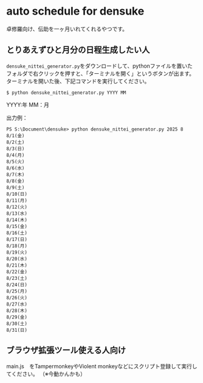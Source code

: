 # auto schedule for densuke

卓修羅向け、伝助を一ヶ月いれてくれるやつです。

## とりあえずひと月分の日程生成したい人

`densuke_nittei_generator.py`をダウンロードして、pythonファイルを置いたフォルダで右クリックを押すと、「ターミナルを開く」というボタンが出ます。
ターミナルを開いた後、下記コマンドを実行してください。

```
$ python densuke_nittei_generator.py YYYY MM
```
YYYY:年
MM：月

出力例：
```
PS S:\Document\densuke> python densuke_nittei_generator.py 2025 8
8/1(金)
8/2(土)
8/3(日)
8/4(月)
8/5(火)
8/6(水)
8/7(木)
8/8(金)
8/9(土)
8/10(日)
8/11(月)
8/12(火)
8/13(水)
8/14(木)
8/15(金)
8/16(土)
8/17(日)
8/18(月)
8/19(火)
8/20(水)
8/21(木)
8/22(金)
8/23(土)
8/24(日)
8/25(月)
8/26(火)
8/27(水)
8/28(木)
8/29(金)
8/30(土)
8/31(日)
```



## ブラウザ拡張ツール使える人向け
main.js　をTampermonkeyやViolent monkeyなどにスクリプト登録して実行してください。
（※今動かんかも）
